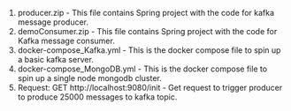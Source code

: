 1. producer.zip - This file contains Spring project with the code for kafka message producer.
2. demoConsumer.zip - This file contains Spring project with the code for Kafka message consumer.
3. docker-compose_Kafka.yml - This is the docker compose file to spin up a basic kafka server.
4. docker-compose_MongoDB.yml - This is the docker compose file to spin up a single node mongodb cluster.
5. Request: GET http://localhost:9080/init - Get request to trigger producer to produce 25000 messages to kafka topic.
